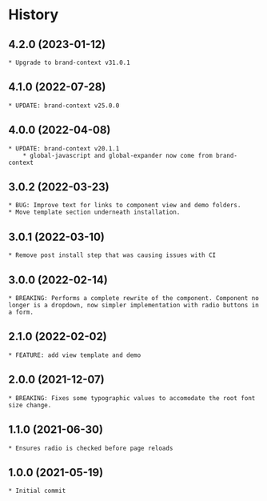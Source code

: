 # History

## 4.2.0 (2023-01-12)
    * Upgrade to brand-context v31.0.1

## 4.1.0 (2022-07-28)
    * UPDATE: brand-context v25.0.0

## 4.0.0 (2022-04-08)
    * UPDATE: brand-context v20.1.1
        * global-javascript and global-expander now come from brand-context

## 3.0.2 (2022-03-23)
    * BUG: Improve text for links to component view and demo folders. 
    * Move template section underneath installation.

## 3.0.1 (2022-03-10)
    * Remove post install step that was causing issues with CI

## 3.0.0 (2022-02-14)
    * BREAKING: Performs a complete rewrite of the component. Component no longer is a dropdown, now simpler implementation with radio buttons in a form.

## 2.1.0 (2022-02-02)
    * FEATURE: add view template and demo

## 2.0.0 (2021-12-07)
    * BREAKING: Fixes some typographic values to accomodate the root font size change.
## 1.1.0 (2021-06-30)
    * Ensures radio is checked before page reloads

## 1.0.0 (2021-05-19)
    * Initial commit
